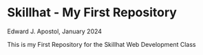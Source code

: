 # Skillhat - My First Repository

Edward J. Apostol, January 2024

This is my First Repository for the Skillhat Web Development Class
